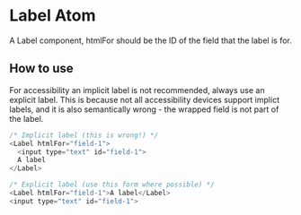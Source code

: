 # Label Atom

A Label component, htmlFor should be the ID of the field that the label is for.

## How to use

For accessibility an implicit label is not recommended, always use an explicit label. This is because not all accessibility devices support implict labels, and it is also semantically wrong - the wrapped field is not part of the label.

```javascript
/* Implicit label (this is wrong!) */
<Label htmlFor="field-1">
  <input type="text" id="field-1">
  A label
</Label>

/* Explicit label (use this form where possible) */
<Label htmlFor="field-1">A label</Label>
<input type="text" id="field-1">
```
